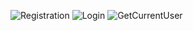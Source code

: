 ![Registration](https://github.com/user-attachments/assets/575e928a-d45a-4ee4-82a1-7ef7a8f7ae7f)
![Login](https://github.com/user-attachments/assets/123d707e-35f9-493b-a9c8-0c6f488625b1)
![GetCurrentUser](https://github.com/user-attachments/assets/ae3faa29-149d-4112-8fe5-c665802d75aa)
